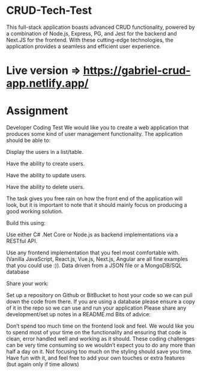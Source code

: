 # CRUD-Tech-Test

This full-stack application boasts advanced CRUD functionality, powered by a combination of Node.js, Express, PG, and Jest for the backend and Next.JS for the frontend. With these cutting-edge technologies, the application provides a seamless and efficient user experience.

# Live version => https://gabriel-crud-app.netlify.app/

# Assignment

Developer Coding Test
We would like you to create a web application that produces some kind of user management functionality. The application should be able to:

Display the users in a list/table.

Have the ability to create users.

Have the ability to update users.

Have the ability to delete users.

The task gives you free rain on how the front end of the application will look, but it is important to note that it should mainly focus on producing a good working solution.

Build this using:

Use either C# .Net Core or Node.js as backend implementations via a RESTful API.

Use any frontend implementation that you feel most comfortable with. (Vanilla JavaScript, React.js, Vue.js, Next.js, Angular are all fine examples that you could use :)).
Data driven from a JSON file or a MongoDB/SQL database

Share your work:

Set up a repository on Github or BitBucket to host your code so we can pull down the code from there.
If you are using a database please ensure a copy of it in the repo so we can use and run your application
Please share any development/set up notes in a README.md
Bits of advice:

Don’t spend too much time on the frontend look and feel. We would like you to spend most of your time on the functionality and ensuring that code is clean, error handled well and working as it should.
These coding challenges can be very time consuming so we wouldn’t expect you to do any more than half a day on it. Not focusing too much on the styling should save you time.
Have fun with it, and feel free to add your own touches or extra features (but again only if time allows)
